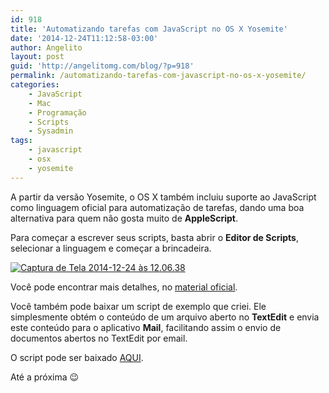 ```yaml
---
id: 918
title: 'Automatizando tarefas com JavaScript no OS X Yosemite'
date: '2014-12-24T11:12:58-03:00'
author: Angelito
layout: post
guid: 'http://angelitomg.com/blog/?p=918'
permalink: /automatizando-tarefas-com-javascript-no-os-x-yosemite/
categories:
    - JavaScript
    - Mac
    - Programação
    - Scripts
    - Sysadmin
tags:
    - javascript
    - osx
    - yosemite
---
```


A partir da versão Yosemite, o OS X também incluiu suporte ao JavaScript como linguagem oficial para automatização de tarefas, dando uma boa alternativa para quem não gosta muito de **AppleScript**.

Para começar a escrever seus scripts, basta abrir o **Editor de Scripts**, selecionar a linguagem e começar a brincadeira.

[![Captura de Tela 2014-12-24 às 12.06.38](http://angelitomg.com/blog/wp-content/uploads/2014/12/Captura-de-Tela-2014-12-24-às-12.06.38-300x235.png)](http://angelitomg.com/blog/wp-content/uploads/2014/12/Captura-de-Tela-2014-12-24-às-12.06.38.png)

Você pode encontrar mais detalhes, no [material oficial](https://developer.apple.com/library/mac/releasenotes/InterapplicationCommunication/RN-JavaScriptForAutomation/index.html).

Você também pode baixar um script de exemplo que criei. Ele simplesmente obtém o conteúdo de um arquivo aberto no **TextEdit** e envia este conteúdo para o aplicativo **Mail**, facilitando assim o envio de documentos abertos no TextEdit por email.

O script pode ser baixado [AQUI](https://angelitomg.com/downloads/textedit-mail.scpt).

Até a próxima 😉